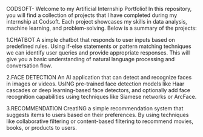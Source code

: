 CODSOFT-
Welcome to my Artificial Internship Portfolio! In this repository, you will find a collection of projects that I have completed during my internship at Codsoft. Each project showcases my skills in data analysis, machine learning, and problem-solving. Below is a summary of the projects:


1.CHATBOT
A simple chatbot that responds to user inputs based on
predefined rules. Using if-else statements or pattern matching
techniques we  can identify user queries and provide appropriate
responses. This will give you a basic understanding of natural
language processing and conversation flow.


2.FACE DETECTION
An AI application that can detect and recognize faces in
images or videos. UsING pre-trained face detection models like Haar
cascades or deep learning-based face detectors, and optionally
add face recognition capabilities using techniques like Siamese
networks or ArcFace.


3.RECOMMENDATION
CreatING a simple recommendation system that suggests items to
users based on their preferences. By using techniques like
collaborative filtering or content-based filtering to recommend
movies, books, or products to users.
